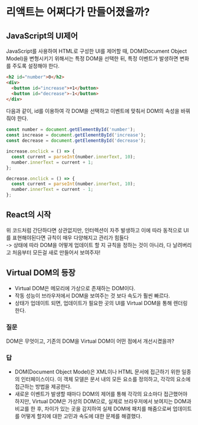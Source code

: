 # 리액트는 어쩌다가 만들어졌을까?

## JavaScript의 UI제어

JavaScript를 사용하여 HTML로 구성한 UI를 제어할 때, DOM(Document Object Model)을 변형시키기 위해서는 특정 DOM을 선택한 뒤, 특정 이벤트가 발생하면 변화를 주도록 설정해야 한다.

```HTML
<h2 id="number">0</h2>
<div>
  <button id="increase">+1</button>
  <button id="decrease">-1</button>
</div>
```
다음과 같이, id를 이용하여 각 DOM을 선택하고 이벤트에 맞춰서 DOM의 속성을 바꿔줘야 한다.

```JavaScript
const number = document.getElementById('number');
const increase = document.getElementById('increase');
const decrease = document.getElementById('decrease');

increase.onclick = () => {
  const current = parseInt(number.innerText, 10);
  number.innerText = current + 1;
};

decrease.onclick = () => {
  const current = parseInt(number.innerText, 10);
  number.innerText = current - 1;
};
```

## React의 시작
위 코드처럼 간단하다면 상관없지만, 인터렉션이 자주 발생하고 이에 따라 동적으로 UI를 표현해야된다면 규칙이 매우 다양해지고 관리가 힘들다  
-> 상태에 따라 DOM을 어떻게 업데이트 할 지 규칙을 정하는 것이 아니라, 다 날려버리고 처음부터 모든걸 새로 만들어서 보여주자!

## Virtual DOM의 등장
- Virtual DOM은 메모리에 가상으로 존재하는 DOM이다.
- 작동 성능이 브라우저에서 DOM을 보여주는 것 보다 속도가 훨씬 빠르다.
- 상태가 업데이트 되면, 업데이트가 필요한 곳의 UI를 Virtual DOM을 통해 렌더링한다.
  

### 질문

DOM은 무엇이고, 기존의 DOM을 Virtual DOM이 어떤 점에서 개선시켰을까?

### 답

- DOM(Document Object Model)은 XML이나 HTML 문서에 접근하기 위한 일종의 인터페이스이다.
 이 객체 모델은 문서 내의 모든 요소를 정의하고, 각각의 요소에 접근하는 방법을 제공한다.
- 새로운 이벤트가 발생할 때마다 DOM의 제어를 통해 각각의 요소마다 접근했어야 하지만, Virtual DOM은 가상의 DOM으로, 실제로 브라우저에서 보여지는 DOM과 비교를 한 후, 차이가 있는 곳을 감지하여 실제 DOM에 패치를 해줌으로써 업데이트를 어떻게 할지에 대한 고민과 속도에 대한 문제를 해결했다.